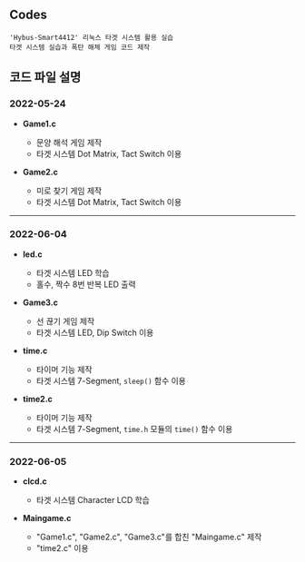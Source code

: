 ## **Codes**

	'Hybus-Smart4412' 리눅스 타겟 시스템 활용 실습
	타겟 시스템 실습과 폭탄 해체 게임 코드 제작

## **코드 파일 설명**

### **2022-05-24**

* **Game1.c**
	* 문양 해석 게임 제작
	* 타겟 시스템 Dot Matrix, Tact Switch 이용

* **Game2.c**
	* 미로 찾기 게임 제작
	* 타겟 시스템 Dot Matrix, Tact Switch 이용

---

### **2022-06-04**

* **led.c**
	* 타겟 시스템 LED 학습
	* 홀수, 짝수 8번 반복 LED 출력

* **Game3.c**
	* 선 끊기 게임 제작
	* 타겟 시스템 LED, Dip Switch 이용

* **time.c**
	* 타이머 기능 제작
	* 타겟 시스템 7-Segment, `sleep()` 함수 이용

* **time2.c**
	* 타이머 기능 제작
	* 타겟 시스템 7-Segment, `time.h` 모듈의 `time()` 함수 이용

---

### **2022-06-05**

* **clcd.c**
	* 타겟 시스템 Character LCD 학습

* **Maingame.c**
	* "Game1.c", "Game2.c", "Game3.c"를 합친 "Maingame.c" 제작
	* "time2.c" 이용